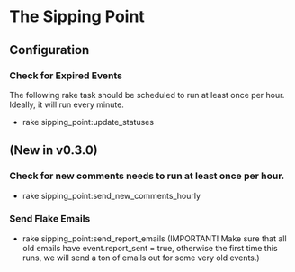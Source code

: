 # The Sipping Point

## Configuration

### Check for Expired Events 
The following rake task should be scheduled to run at least once per hour.  Ideally, it will run every minute.

  * rake sipping_point:update_statuses

## (New in v0.3.0) 

### Check for new comments needs to run at least once per hour.

  * rake sipping_point:send_new_comments_hourly

### Send Flake Emails

  * rake sipping_point:send_report_emails (IMPORTANT!  Make sure that all old emails have event.report_sent = true, otherwise the first time this runs, we will send a ton of emails out for some very old events.)


